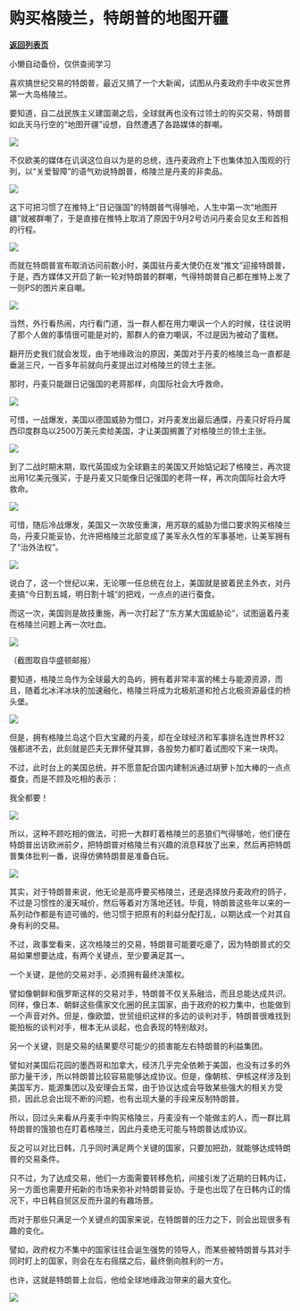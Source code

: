 # 购买格陵兰，特朗普的地图开疆

[**返回列表页**](/gzh/政事堂2019)

小懒自动备份，仅供查阅学习

  

喜欢搞世纪交易的特朗普，最近又搞了一个大新闻，试图从丹麦政府手中收买世界第一大岛格陵兰。

  

要知道，自二战民族主义建国潮之后，全球就再也没有过领土的购买交易，特朗普如此天马行空的“地图开疆”设想，自然遭遇了各路媒体的群嘲。

  

![](https://mmbiz.qpic.cn/mmbiz_jpg/rxhS23yu8cMzVolfyQ18GTicL3ibzsSARc6hgxQB20V0KSfc5je43pVG83U06fNR9GricH2JIDhPm5cDA0tIbC7Fw/640?wx_fmt=jpeg)

  

不仅欧美的媒体在讥讽这位自以为是的总统，连丹麦政府上下也集体加入围观的行列，以“关爱智障”的语气劝说特朗普，格陵兰是丹麦的非卖品。  

  

![](https://mmbiz.qpic.cn/mmbiz_png/rxhS23yu8cMzVolfyQ18GTicL3ibzsSARcuHdicj5AkTgL4ypOc3SFyicCDDicGsAVNOwKsLK4DzurCCjCZBV7aq2fA/640?wx_fmt=png)

  

这下可把习惯了在推特上“日记强国”的特朗普气得够呛，人生中第一次“地图开疆”就被群嘲了，于是直接在推特上取消了原因于9月2号访问丹麦会见女王和首相的行程。

  

![](https://mmbiz.qpic.cn/mmbiz_jpg/rxhS23yu8cMzVolfyQ18GTicL3ibzsSARc6q2pbXAWs8G4OfbQltmbiaGSSeTr5yibyWp7o0k7UfcVBRSatUb21K5A/640?wx_fmt=jpeg)

而就在特朗普宣布取消访问前数小时，美国驻丹麦大使仍在发“推文”迎接特朗普，于是，西方媒体又开启了新一轮对特朗普的群嘲，气得特朗普自己都在推特上发了一则PS的图片来自嘲。

  

![](https://mmbiz.qpic.cn/mmbiz_jpg/rxhS23yu8cMzVolfyQ18GTicL3ibzsSARcFUX6a7riaJRgbJUkHA8lcN4TxrK0ejTBOILUxRzWqurJ1pDNtu8jX5Q/640?wx_fmt=jpeg)

  

当然，外行看热闹，内行看门道，当一群人都在用力嘲讽一个人的时候，往往说明了那个人做的事情很可能是对的，那群人的奋力嘲讽，不过是因为被动了蛋糕。  

  

翻开历史我们就会发现，由于地缘政治的原因，美国对于丹麦的格陵兰岛一直都是垂涎三尺，一百多年前就向丹麦提出过对格陵兰的领土主张。

  

那时，丹麦只能跟日记强国的老蒋那样，向国际社会大呼救命。

  

![](https://mmbiz.qpic.cn/mmbiz_png/rxhS23yu8cMzVolfyQ18GTicL3ibzsSARc37U5zPrvtpx19TZDiaw5zGaKe4MvicMg04D6eL1TmVJuGH1sI7RVKK7Q/640?wx_fmt=png)

  

可惜，一战爆发，美国以德国威胁为借口，对丹麦发出最后通牒，丹麦只好将丹属西印度群岛以2500万美元卖给美国，才让美国搁置了对格陵兰的领土主张。

  

![](https://mmbiz.qpic.cn/mmbiz_png/rxhS23yu8cMzVolfyQ18GTicL3ibzsSARcHic2C6xIpG3gulQjDuWGUyud2lO4uyBsI5P0YibI19icpBdL9uSGZe6eA/640?wx_fmt=png)

  

到了二战时期末期，取代英国成为全球霸主的美国又开始惦记起了格陵兰，再次提出用1亿美元强买，于是丹麦又只能像日记强国的老蒋一样，再次向国际社会大呼救命。

  

![](https://mmbiz.qpic.cn/mmbiz_png/rxhS23yu8cMzVolfyQ18GTicL3ibzsSARcWNXpCh8np3dMmtToRsRvLDyZUIN1Sp3CGUoUiabph7XyZzqpgPPTx4g/640?wx_fmt=png)

  

可惜，随后冷战爆发，美国又一次故伎重演，用苏联的威胁为借口要求购买格陵兰岛，丹麦只能妥协，允许把格陵兰北部变成了美军永久性的军事基地，让美军拥有了“治外法权”。

  

![](https://mmbiz.qpic.cn/mmbiz_png/rxhS23yu8cMzVolfyQ18GTicL3ibzsSARc2NKdeD6anjsYfs8QsB8YC12lL5PITXC1rBQNBa0aXwghlwKQic3DphA/640?wx_fmt=png)

  

说白了，这一个世纪以来，无论哪一任总统在台上，美国就是披着民主外衣，对丹麦搞“今日割五城，明日割十城”的把戏，一点点的进行蚕食。  

  

而这一次，美国则是故技重施，再一次打起了“东方某大国威胁论”，试图逼着丹麦在格陵兰问题上再一次吐血。  

  

![](https://mmbiz.qpic.cn/mmbiz_jpg/rxhS23yu8cMzVolfyQ18GTicL3ibzsSARcZDyMnZg6pH17zFoeLFK2lTpOfqbDUODNJTDCDJp3MfZodicxrTkOIzQ/640?wx_fmt=jpeg)

（截图取自华盛顿邮报）  

  

要知道，格陵兰岛作为全球最大的岛屿，拥有着非常丰富的稀土与能源资源，而且，随着北冰洋冰块的加速融化，格陵兰将成为北极航道和抢占北极资源最佳的桥头堡。  

  

![](https://mmbiz.qpic.cn/mmbiz_png/rxhS23yu8cMzVolfyQ18GTicL3ibzsSARckFQUpBgazUoMsO91eIzl3rzZAib2R6bf1xMsbo8r2Z7LuX54lzsCpiaQ/640?wx_fmt=png)

  

但是，拥有格陵兰岛这个巨大宝藏的丹麦，却在全球经济和军事排名连世界杯32强都进不去，此刻就是匹夫无罪怀璧其罪，各股势力都盯着试图咬下来一块肉。

  

不过，此时台上的美国总统，并不愿意配合国内建制派通过胡萝卜加大棒的一点点蚕食，而是不顾及吃相的表示：

  

我全都要！  

  

![](https://mmbiz.qpic.cn/mmbiz_jpg/rxhS23yu8cMzVolfyQ18GTicL3ibzsSARchgtYc8jnmusrZSuHX4tdvVuiacicdLrdq0S7k3xZyXpb9rCXTXTpMibSQ/640?wx_fmt=jpeg)

  

所以，这种不顾吃相的做法，可把一大群盯着格陵兰的恶狼们气得够呛，他们便在特朗普出访欧洲前夕，把特朗普对格陵兰有兴趣的消息释放了出来，然后再把特朗普集体批判一番，说得仿佛特朗普是准备白玩。  

  

![](https://mmbiz.qpic.cn/mmbiz_png/rxhS23yu8cMzVolfyQ18GTicL3ibzsSARcTFicOic1gqcr5eBnibjtfsO7kTgMVJ2xGbyiaUUZRshpqV1BH11auDScsA/640?wx_fmt=png)

  

其实，对于特朗普来说，他无论是高呼要买格陵兰，还是选择放丹麦政府的鸽子，不过是习惯性的漫天喊价，然后等着对方落地还钱。毕竟，特朗普这些年以来的一系列动作都是有迹可循的，他习惯于把原有的利益分配打乱，以期达成一个对其自身有利的交易。

  

不过，政事堂看来，这次格陵兰的交易，特朗普可能要吃瘪了，因为特朗普式的交易如果想要达成，有两个关键点，至少要满足其一。

  

一个关键，是他的交易对手，必须拥有最终决策权。

  

譬如像朝鲜和俄罗斯这样的交易对手，特朗普不仅关系融洽，而且总能达成共识。同样，像日本、朝鲜这些儒家文化圈的民主国家，由于政府的权力集中，也能做到一个声音对外。但是，像欧盟，世贸组织这样的多边的谈判对手，特朗普很难找到能拍板的谈判对手，根本无从谈起，也会表现的特别敌对。  

  

另一个关键，则是交易的结果要尽可能少的损害能左右特朗普的利益集团。

  

譬如对美国后花园的墨西哥和加拿大，经济几乎完全依赖于美国，也没有过多的外部力量干涉，所以特朗普比较容易能够达成协议。但是，像朝核、伊核这样涉及到美国军方、能源集团以及安理会五常，由于协议达成会导致某些强大的相关方受损，因此总会出现不断的问题，也有出现大量的手段来反制特朗普。  

  

所以，回过头来看从丹麦手中购买格陵兰，丹麦没有一个能做主的人，而一群比肩特朗普的饿狼也在盯着格陵兰，因此丹麦绝无可能与特朗普达成协议。  

  

反之可以对比日韩，几乎同时满足两个关键的国家，只要加把劲，就能够达成特朗普的交易条件。

  

只不过，为了达成交易，他们一方面需要转移危机，间接引发了近期的日韩内讧，另一方面也需要开拓新的市场来弥补对特朗普妥协。于是也出现了在日韩内讧的情况下，中日韩自贸区反而升温的有趣场景。  

  

而对于那些只满足一个关键点的国家来说，在特朗普的压力之下，则会出现很多有趣的变化。

  

譬如，政府权力不集中的国家往往会诞生强势的领导人，而某些被特朗普与其对手同时盯上的国家，则会在左右摇摆之后，最终倒向胜利的一方。  

  

也许，这就是特朗普上台后，他给全球地缘政治带来的最大变化。  

  

![](https://mmbiz.qpic.cn/mmbiz_jpg/rxhS23yu8cPp0iaKAfe0ZsWfgGcY72o9Nror8TicrtnlDsqzY7y4Kum4fM3X0FMEGlbvm9HvZUiaETSnLt4DHNLbQ/640?wx_fmt=jpeg)


